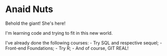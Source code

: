 Anaid Nuts
==========
Behold the giant! She's here!

I'm learning code and trying to fit in this new world.

I've already done the following courses:
	- Try SQL and respective sequel;
	- Front-end Foundations;
	- Try R;
	- And of course, GIT REAL!
